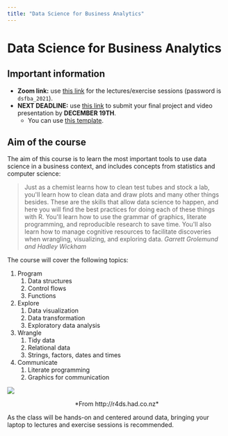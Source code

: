 ```yaml
---
title: "Data Science for Business Analytics"
---
```


# Data Science for Business Analytics

## Important information

* **Zoom link:** use [this link](https://columbiauniversity.zoom.us/j/92403282847?pwd=eXVRTXBjSGRMbzVLTzAxZThFL1Z6Zz09) for the lectures/exercise sessions (password is `dsfba_2021`).
* **NEXT DEADLINE:** use [this link](https://forms.gle/gtAn13s71ZsAr5PP8) to submit your final project and video presentation by __DECEMBER 19TH__.
   * You can use [this template](https://raw.githubusercontent.com/tvatter/dsfba_2021/master/static/lectures/dsfba_project.zip).


## Aim of the course

The aim of this course is to learn the most important tools to use data science in a business context, and includes concepts from statistics and computer science:

> Just as a chemist learns how to clean test tubes and stock a lab, 
> you'll learn how to clean data and draw plots and many other things besides. 
> These are the skills that allow data science to happen, and here you will 
> find the best practices for doing each of these things with R. 
> You'll learn how to use the grammar of graphics, literate programming, 
> and reproducible research to save time. 
> You'll also learn how to manage cognitive resources to facilitate discoveries 
> when wrangling, visualizing, and exploring data. 
> <cite> Garrett Grolemund and Hadley Wickham </cite>

The course will cover the following topics:

1. Program
   1. Data structures
   2. Control flows
   3. Functions
2. Explore
   1. Data visualization
   2. Data transformation
   3. Exploratory data analysis
3. Wrangle
   1. Tidy data
   2. Relational data
   3. Strings, factors, dates and times
4. Communicate
   1. Literate programming
   2. Graphics for communication

![](http://r4ds.had.co.nz/diagrams/data-science.png)
<center>*From http://r4ds.had.co.nz*</center>

As the class will be hands-on and centered around data, bringing your laptop to 
lectures and exercise sessions is recommended.
